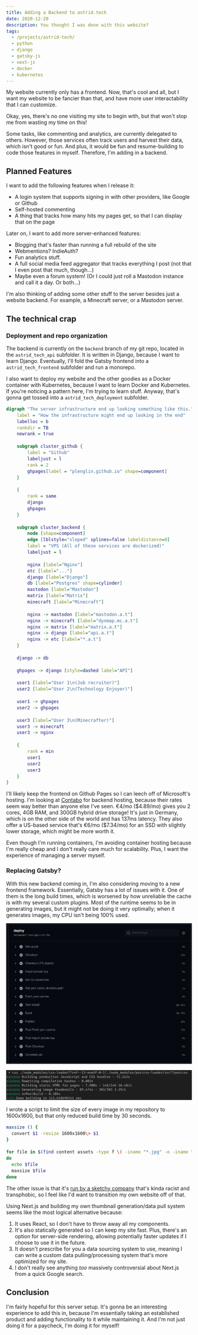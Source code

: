 ```yaml
---
title: Adding a Backend to astrid.tech
date: 2020-12-20
description: You thought I was done with this website?
tags:
  - /projects/astrid-tech/
  - python
  - django
  - gatsby-js
  - next-js
  - docker
  - kubernetes
---
```


My website currently only has a frontend. Now, that's cool and all, but I want my website to be fancier than that, and have more user interactability that I can customize.

Okay, yes, there's no one visiting my site to begin with, but that won't stop me from wasting my time on this!

Some tasks, like commenting and analytics, are currently delegated to others. However, those services often track users and harvest their data, which isn't good or fun. And plus, it would be fun and resume-building to code those features in myself. Therefore, I'm adding in a backend.

## Planned Features

I want to add the following features when I release it:

- A login system that supports signing in with other providers, like Google or Github
- Self-hosted commenting
- A thing that tracks how many hits my pages get, so that I can display that on the page

Later on, I want to add more server-enhanced features:

- Blogging that's faster than running a full rebuild of the site
- Webmentions? IndieAuth?
- Fun analytics stuff.
- A full social media feed aggregator that tracks everything I post (not that I even post that much, though...)
- Maybe even a forum system! (Or I could just roll a Mastodon instance and call it a day. Or both...)

I'm also thinking of adding some other stuff to the server besides just a website backend. For example, a Minecraft server, or a Mastodon server.

## The technical crap

### Deployment and repo organization

The backend is currently on the `backend` branch of my git repo, located in the `astrid_tech_api` subfolder. It is written in Django, because I want to learn Django. Eventually, I'll fold the Gatsby frontend into a `astrid_tech_frontend` subfolder and run a monorepo.

I also want to deploy my website and the other goodies as a Docker container with Kubernetes, because I want to learn Docker and Kubernetes. If you're noticing a pattern here, I'm trying to learn stuff. Anyway, that's gonna get tossed into a `astrid_tech_deployment` subfolder.

```dot
digraph "The server infrastructure end up looking something like this." {
    label = "How the infrastructure might end up looking in the end"
    labelloc = b
    rankdir = TB
    newrank = true

    subgraph cluster_github {
        label = "Github"
        labeljust = l
        rank = 2
        ghpages[label = "plenglin.github.io" shape=component]
    }

    {
        rank = same
        django
        ghpages
    }

    subgraph cluster_backend {
        node [shape=component]
        edge [lblstyle="sloped" splines=false labeldistance=0]
        label = "VPS (All of these services are dockerized)"
        labeljust = l

        nginx [label="Nginx"]
        etc [label="..."]
        django [label="Django"]
        db [label="Postgres" shape=cylinder]
        mastodon [label="Mastodon"]
        matrix [label="Matrix"]
        minecraft [label="Minecraft"]

        nginx -> mastodon [label="mastodon.a.t"]
        nginx -> minecraft [label="dynmap.mc.a.t"]
        nginx -> matrix [label="matrix.a.t"]
        nginx -> django [label="api.a.t"]
        nginx -> etc [label="*.a.t"]
    }

    django -> db

    ghpages -> django [style=dashed label="API"]

    user1 [label="User 1\n(Job recruiter)"]
    user2 [label="User 2\n(Technology Enjoyer)"]

    user1 -> ghpages
    user2 -> ghpages

    user3 [label="User 3\n(Minecrafter)"]
    user3 -> minecraft
    user3 -> nginx

    {
        rank = min
        user1
        user2
        user3
    }
}
```

I'll likely keep the frontend on Github Pages so I can leech off of Microsoft's hosting. I'm looking at [Contabo](https://contabo.com/) for backend hosting, because their rates seem way better than anyone else I've seen. €4/mo (\$4.89/mo) gives you 2 cores, 4GB RAM, and 300GB hybrid drive storage! It's just in Germany, which is on the other side of the world and has 137ms latency. They also offer a US-based service that's €6/mo (\$7.34/mo) for an SSD with slightly lower storage, which might be more worth it.

Even though I'm running containers, I'm avoiding container hosting because I'm really cheap and I don't really care much for scalability. Plus, I want the experience of managing a server myself.

### Replacing Gatsby?

With this new backend coming in, I'm also considering moving to a new frontend framework. Essentially, Gatsby has a lot of issues with it. One of them is the long build times, which is worsened by how unreliable the cache is with my several custom plugins. Most of the runtime seems to be in generating images, but it might not be doing it very optimally; when it generates images, my CPU isn't being 100% used.

![Wow, these are very long build times, I wonder what could be causing it?](./gatsby-build-ci.png)

![Image generation. It's all image generation.](./gatsby-build.png)

I wrote a script to limit the size of every image in my repository to 1600x1600, but that only reduced build time by 30 seconds.

```sh
maxsize () {
  convert $1 -resize 1600x1600\> $1
}

for file in $(find content assets -type f \( -iname "*.jpg" -o -iname "*.png" -o -iname "*.jpeg" \) )
do
  echo $file
  maxsize $file
done
```

The other issue is that it's [run by a sketchy company](https://twitter.com/tesseralis/status/1293649007739191296) that's kinda racist and transphobic, so I feel like I'd want to transition my own website off of that.

Using Next.js and building my own thumbnail generation/data pull system seems like the most logical alternative because:

1. It uses React, so I don't have to throw away all my components.
2. It's also statically generated so I can keep my site fast. Plus, there's an option for server-side rendering, allowing potentially faster updates if I choose to use it in the future.
3. It doesn't prescribe for you a data sourcing system to use, meaning I can write a custom data pulling/processing system that's more optimized for my site.
4. I don't really see anything _too_ massively controversial about Next.js from a quick Google search.

## Conclusion

I'm fairly hopeful for this server setup. It's gonna be an interesting experience to add this in, because I'm essentially taking an established product and adding functionality to it while maintaining it. And I'm not just doing it for a paycheck, I'm doing it for myself!
